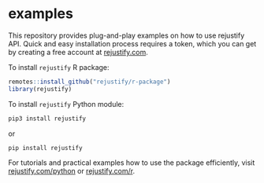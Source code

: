 # examples

This repository provides plug-and-play examples on how to use rejustify API. Quick and easy installation process requires a token, which you can get by creating a free account at <a href='https://rejustify.com' target='_blank'>rejustify.com</a>.  

To install `rejustify` R package:
```r
remotes::install_github("rejustify/r-package")
library(rejustify)
```

To install `rejustify` Python module:

```python
pip3 install rejustify
```

or 

```python
pip install rejustify
```

For tutorials and practical examples how to use the package efficiently, visit <a href="https://rejustify.com/python" target="_blank">rejustify.com/python</a> or <a href="https://rejustify.com/r" target="_blank">rejustify.com/r</a>.
